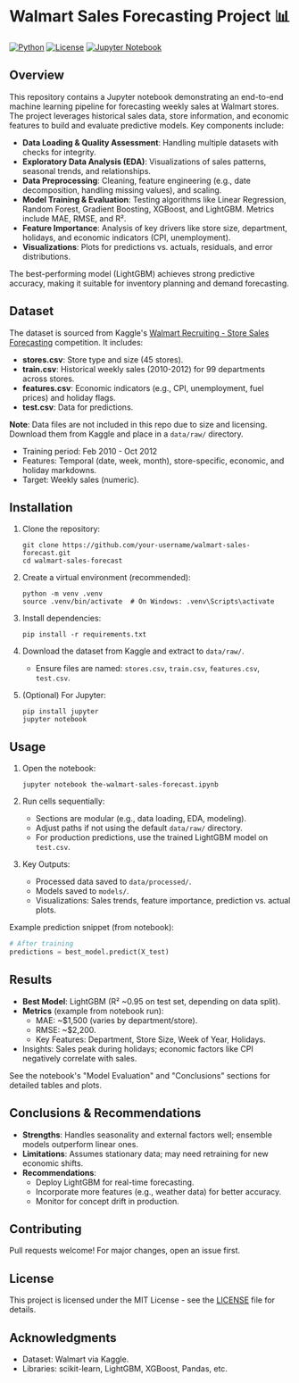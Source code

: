 # Walmart Sales Forecasting Project 📊

[![Python](https://img.shields.io/badge/Python-3.12-blue.svg)](https://www.python.org/)
[![License](https://img.shields.io/badge/License-MIT-green.svg)](LICENSE)
[![Jupyter Notebook](https://img.shields.io/badge/Jupyter-Notebook-orange.svg)](the-walmart-sales-forecast.ipynb)

## Overview
This repository contains a Jupyter notebook demonstrating an end-to-end machine learning pipeline for forecasting weekly sales at Walmart stores. The project leverages historical sales data, store information, and economic features to build and evaluate predictive models. Key components include:

- **Data Loading & Quality Assessment**: Handling multiple datasets with checks for integrity.
- **Exploratory Data Analysis (EDA)**: Visualizations of sales patterns, seasonal trends, and relationships.
- **Data Preprocessing**: Cleaning, feature engineering (e.g., date decomposition, handling missing values), and scaling.
- **Model Training & Evaluation**: Testing algorithms like Linear Regression, Random Forest, Gradient Boosting, XGBoost, and LightGBM. Metrics include MAE, RMSE, and R².
- **Feature Importance**: Analysis of key drivers like store size, department, holidays, and economic indicators (CPI, unemployment).
- **Visualizations**: Plots for predictions vs. actuals, residuals, and error distributions.

The best-performing model (LightGBM) achieves strong predictive accuracy, making it suitable for inventory planning and demand forecasting.

## Dataset
The dataset is sourced from Kaggle's [Walmart Recruiting - Store Sales Forecasting](https://www.kaggle.com/competitions/walmart-recruiting-store-sales-forecasting/data) competition. It includes:
- **stores.csv**: Store type and size (45 stores).
- **train.csv**: Historical weekly sales (2010-2012) for 99 departments across stores.
- **features.csv**: Economic indicators (e.g., CPI, unemployment, fuel prices) and holiday flags.
- **test.csv**: Data for predictions.

**Note**: Data files are not included in this repo due to size and licensing. Download them from Kaggle and place in a `data/raw/` directory.

- Training period: Feb 2010 - Oct 2012
- Features: Temporal (date, week, month), store-specific, economic, and holiday markdowns.
- Target: Weekly sales (numeric).

## Installation
1. Clone the repository:
   ```
   git clone https://github.com/your-username/walmart-sales-forecast.git
   cd walmart-sales-forecast
   ```

2. Create a virtual environment (recommended):
   ```
   python -m venv .venv
   source .venv/bin/activate  # On Windows: .venv\Scripts\activate
   ```

3. Install dependencies:
   ```
   pip install -r requirements.txt
   ```

4. Download the dataset from Kaggle and extract to `data/raw/`.
   - Ensure files are named: `stores.csv`, `train.csv`, `features.csv`, `test.csv`.

5. (Optional) For Jupyter:
   ```
   pip install jupyter
   jupyter notebook
   ```

## Usage
1. Open the notebook:
   ```
   jupyter notebook the-walmart-sales-forecast.ipynb
   ```

2. Run cells sequentially:
   - Sections are modular (e.g., data loading, EDA, modeling).
   - Adjust paths if not using the default `data/raw/` directory.
   - For production predictions, use the trained LightGBM model on `test.csv`.

3. Key Outputs:
   - Processed data saved to `data/processed/`.
   - Models saved to `models/`.
   - Visualizations: Sales trends, feature importance, prediction vs. actual plots.

Example prediction snippet (from notebook):
```python
# After training
predictions = best_model.predict(X_test)
```

## Results
- **Best Model**: LightGBM (R² ~0.95 on test set, depending on data split).
- **Metrics** (example from notebook run):
  - MAE: ~$1,500 (varies by department/store).
  - RMSE: ~$2,200.
  - Key Features: Department, Store Size, Week of Year, Holidays.
- Insights: Sales peak during holidays; economic factors like CPI negatively correlate with sales.

See the notebook's "Model Evaluation" and "Conclusions" sections for detailed tables and plots.

## Conclusions & Recommendations
- **Strengths**: Handles seasonality and external factors well; ensemble models outperform linear ones.
- **Limitations**: Assumes stationary data; may need retraining for new economic shifts.
- **Recommendations**:
  - Deploy LightGBM for real-time forecasting.
  - Incorporate more features (e.g., weather data) for better accuracy.
  - Monitor for concept drift in production.

## Contributing
Pull requests welcome! For major changes, open an issue first.

## License
This project is licensed under the MIT License - see the [LICENSE](LICENSE) file for details.

## Acknowledgments
- Dataset: Walmart via Kaggle.
- Libraries: scikit-learn, LightGBM, XGBoost, Pandas, etc.
